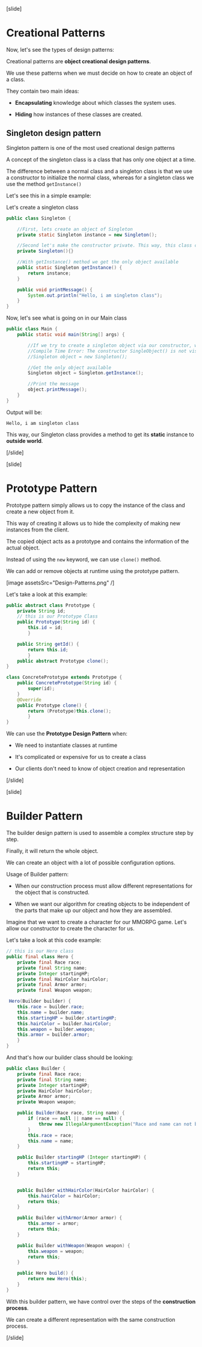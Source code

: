 [slide] 


# Creational Patterns

Now, let's see the types of design patterns:

Creational patterns are **object creational design patterns**.

We use these patterns when we must decide on how to create an object of a class.

They contain two main ideas:

- **Encapsulating** knowledge about which classes the system uses.

- **Hiding** how instances of these classes are created.

## Singleton design pattern

Singleton pattern is one of the most used creational design patterns

A concept of the singleton class is a class that has only one object at a time.

The difference between a normal class and a singleton class is that we use a constructor to initialize the normal class, whereas for a singleton class we use the method `getInstance()`

Let's see this in a simple example:

Let's create a singleton class

``` java
public class Singleton {

    //First, lets create an object of Singleton
    private static Singleton instance = new Singleton();

    //Second let's make the constructor private. This way, this class cannot be instantiated
    private Singleton(){}

    //With getInstance() method we get the only object available
    public static Singleton getInstance() {
        return instance;
    }

    public void printMessage() {
        System.out.println("Hello, i am singleton class");
    }
}
```

Now, let's see what is going on in our Main class

``` java
public class Main {
    public static void main(String[] args) {

        //If we try to create a singleton object via our constructor, we will get error:
        //Compile Time Error: The constructor SingleObject() is not visible
        //Singleton object = new Singleton();

        //Get the only object available
        Singleton object = Singleton.getInstance();

        //Print the message
        object.printMessage();
    }
}
```

Output will be:

```
Hello, i am singleton class
```

This way, our Singleton class provides a method to get its **static** instance to **outside world**.


[/slide]

[slide]

# Prototype Pattern

Prototype pattern simply allows us to copy the instance of the class and create a new object from it.

This way of creating it allows us to hide the complexity of making new instances from the client.

The copied object acts as a prototype and contains the information of the actual object.

Instead of using the `new` keyword, we can use `clone()` method.

We can add or remove objects at runtime using the prototype pattern.

[image assetsSrc="Design-Patterns.png" /]

Let's take a look at this example:

``` java
public abstract class Prototype {
    private String id;
    // this is our Prototype Class
    public Prototype(String id) {
        this.id = id; 
        }

    public String getId() { 
        return this.id; 
        }
    public abstract Prototype clone();
}
```


``` java
class ConcretePrototype extends Prototype {
    public ConcretePrototype(String id) {
        super(id);
    }
    @Override
    public Prototype clone() {
        return (Prototype)this.clone(); 
        }
}
```

We can use the **Prototype Design Pattern** when:

- We need to instantiate classes at runtime

- It's complicated or expensive for us to create a class

- Our clients don't need to know of object creation and representation



[/slide]

[slide]

# Builder Pattern

The builder design pattern is used to assemble a complex structure step by step.

Finally, it will return the whole object. 

We can create an object with a lot of possible configuration options.

Usage of Builder pattern:

- When our construction process must allow different representations for the object that is constructed.

- When we want our algorithm for creating objects to be independent of the parts that make up our object and how they are assembled.

Imagine that we want to create a character for our MMORPG game. Let's allow our constructor to create the character for us.

Let's take a look at this code example:

``` java
// this is our Hero class
public final class Hero {
    private final Race race;
    private final String name;
    private Integer startingHP;
    private final HairColor hairColor;
    private final Armor armor;
    private final Weapon weapon;

 Hero(Builder builder) {
    this.race = builder.race;
    this.name = builder.name;
    this.startingHP = builder.startingHP;
    this.hairColor = builder.hairColor;
    this.weapon = builder.weapon;
    this.armor = builder.armor;
    }
}
```

And that's how our builder class should be looking:

``` java
public class Builder {
    private final Race race;
    private final String name;
    private Integer startingHP;
    private HairColor hairColor;
    private Armor armor;
    private Weapon weapon;

    public Builder(Race race, String name) {
        if (race == null || name == null) {
            throw new IllegalArgumentException("Race and name can not be null");
        }
        this.race = race;
        this.name = name;
    }

    public Builder startingHP (Integer startingHP) {
        this.startingHP = startingHP;
        return this;
    }


    public Builder withHairColor(HairColor hairColor) {
        this.hairColor = hairColor;
        return this;
    }

    public Builder withArmor(Armor armor) {
        this.armor = armor;
        return this;
    }

    public Builder withWeapon(Weapon weapon) {
        this.weapon = weapon;
        return this;
    }

    public Hero build() {
        return new Hero(this);
    }
}
```

With this builder pattern, we have control over the steps of the **construction process**.

We can create a different representation with the same construction process.


[/slide]